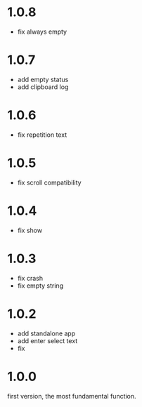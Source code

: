 # 1.0.8
- fix always empty

# 1.0.7
- add empty status
- add clipboard log

# 1.0.6
- fix repetition text

# 1.0.5
- fix scroll compatibility

# 1.0.4
- fix show

# 1.0.3
- fix crash
- fix empty string

# 1.0.2
- add standalone app
- add enter select text
- fix

# 1.0.0

first version, the most fundamental function.